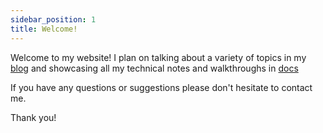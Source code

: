 ```yaml
---
sidebar_position: 1
title: Welcome!
---
```


Welcome to my website! I plan on talking about a variety of topics in my [blog](/blog) and showcasing all my technical notes and walkthroughs in [docs](/docs/welcome)

If you have any questions or suggestions please don't hesitate to contact me.

Thank you!